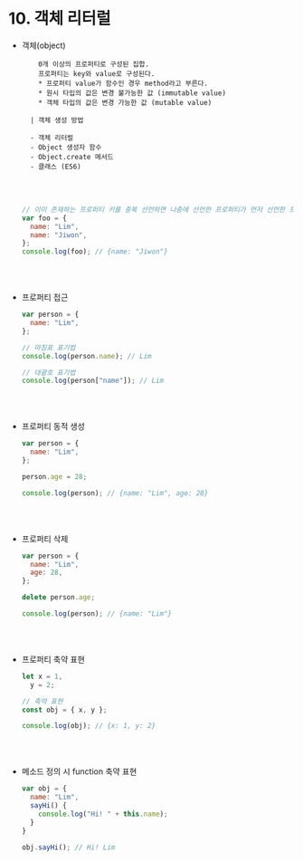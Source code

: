 # 10. 객체 리터럴

- 객체(object)

          0개 이상의 프로퍼티로 구성된 집합.
          프로퍼티는 key와 value로 구성된다.
          * 프로퍼티 value가 함수인 경우 method라고 부른다.
          * 원시 타입의 값은 변경 불가능한 값 (immutable value)
          * 객체 타입의 값은 변경 가능한 값 (mutable value)

        | 객체 생성 방법

        - 객체 리터럴
        - Object 생성자 함수
        - Object.create 메서드
        - 클래스 (ES6)

  <br/>
  <br/>

  ```javascript
  // 이미 존재하는 프로퍼티 키를 중복 선언하면 나중에 선언한 프로퍼티가 먼저 선언한 프로퍼티를 덮어쓴다.
  var foo = {
    name: "Lim",
    name: "Jiwon",
  };
  console.log(foo); // {name: "Jiwon"}
  ```

<br/>
<br/>

- 프로퍼티 접근

  ```javascript
  var person = {
    name: "Lim",
  };

  // 마침표 표기법
  console.log(person.name); // Lim

  // 대괄호 표기법
  console.log(person["name"]); // Lim
  ```

  <br/>
  <br/>

- 프로퍼티 동적 생성

  ```javascript
  var person = {
    name: "Lim",
  };

  person.age = 28;

  console.log(person); // {name: "Lim", age: 28}
  ```

<br/>
<br/>

- 프로퍼티 삭제

  ```javascript
  var person = {
    name: "Lim",
    age: 28,
  };

  delete person.age;

  console.log(person); // {name: "Lim"}
  ```

<br/>
<br/>

- 프로퍼티 축약 표현

  ```javascript
  let x = 1,
    y = 2;

  // 축약 표현
  const obj = { x, y };

  console.log(obj); // {x: 1, y: 2}
  ```

    <br/>
  <br/>

- 메소드 정의 시 function 축약 표현

  ```javascript
  var obj = {
    name: "Lim",
    sayHi() {
      console.log("Hi! " + this.name);
    }
  }

  obj.sayHi(); // Hi! Lim
  ```
